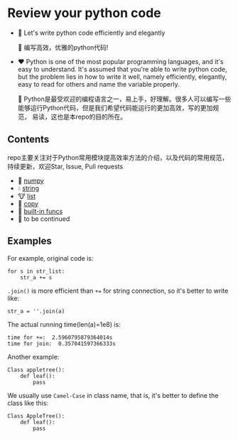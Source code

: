 # Review your python code
- :blue_heart: Let's write python code efficiently and elegantly

    :purple_heart: 编写高效，优雅的python代码!

- :heart: Python is one of the most popular programming languages, and it's easy to understand. It's assumed that you're able to 
write python code, but the problem lies in how to write it well, namely efficiently, elegantly, easy to read for others 
and name the variable properly.

    :green_heart: Python是最受欢迎的编程语言之一，易上手，好理解。很多人可以编写一些能够运行Python代码，但是我们希望代码能运行的更加高效，写的更加规范，
易读，这也是本repo的目的所在。
## Contents

repo主要关注对于Python常用模块提高效率方法的介绍，以及代码的常用规范，持续更新，欢迎Star, Issue, Pull requests
- :syringe: [numpy](./numpy_dir/numpy_insight.md)
- :droplet: [string](https://github.com/rongliangzi/review_your_python_code/tree/master/string_dir/string_insight.md)
- :cow: [list](https://github.com/rongliangzi/review_your_python_code/tree/master/list_dir/list_insight.md)
- :beer: [copy](https://github.com/rongliangzi/review_your_python_code/tree/master/copy_dir/copy_insight.md)
- :tongue: [built-in funcs](https://github.com/rongliangzi/review_your_python_code/tree/master/built_in_func_dir/built_in_func_insight.md)
- :dog: to be continued

## Examples
For example, original code is:
```
for s in str_list:
    str_a += s
```
`.join()` is more efficient than `+=` for string connection, so it's better to write like:
```
str_a = ''.join(a)
```
The actual running time(len(a)=1e8) is:
```
time for +=:  2.5960795879364014s
time for join:  0.357041597366333s
```
Another example:
```
Class appletree():
    def leaf():
        pass
```
We usually use `Camel-Case` in class name, that is, it's better to define the class like this:
```
Class AppleTree():
    def leaf():
        pass
```
